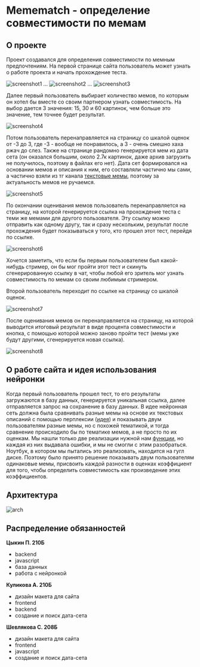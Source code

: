# Memematch - определение совместимости по мемам
## О проекте 
Проект создавался для определения совместимости по мемным предпочтениям. 
На первой странице сайта пользователь может узнать о работе проекта и начать прохождение теста.

![screenshot1](https://github.com/kerucko/memematch/blob/master/screenshots/Screenshot_1.png)
...
![screenshot2](https://github.com/kerucko/memematch/blob/master/screenshots/Screenshot_2.png)
...
![screenshot3](https://github.com/kerucko/memematch/blob/master/screenshots/Screenshot_3.png)

Далее первый пользователь выбирает количество мемов, по которым он хотел бы вместе со своим партнером узнать совместимость. На выбор дается 3 значения: 15, 30 и 60 картинок, чем больше это значение, тем точнее будет результат. 

![screenshot4](https://github.com/kerucko/memematch/blob/master/screenshots/Screenshot_4.png)

Потом пользователь перенаправляется на страницу со шкалой оценок от -3 до 3, где -3 - вообще не понравилось, а 3 - очень смешно хаха ржач до слез. Также на странице рандомно генерируется мем из дата сета (он оказался большим, около 2.7к картинок, даже архив загрузить не получилось, поэтому в файлах его нет). Дата сет формировался на основании мемов и описания к ним, его составляли частично мы сами, а частично взяли из тг канала [текстовые мемы](https://t.me/text_meme), поэтому за актуальность мемов не ручаемся. 

![screenshot5](https://github.com/kerucko/memematch/blob/master/screenshots/Screenshot_5.png)

По окончании оценивания мемов пользователь перенаправляется на страницу, на которой генерируется ссылка на прохождение теста с теми же мемами для другого пользователя. Эту ссылку можно отправить как одному другу, так и сразу нескольким, результат после прохождения будет показываться у того, кто прошел этот тест, перейдя по ссылке.

![screenshot6](https://github.com/kerucko/memematch/blob/master/screenshots/Screenshot_6.png)

Хочется заметить, что если бы первым пользователем был какой-нибудь стример, он бы мог пройти этот тест и скинуть сгенерированную ссылку в чат, чтобы любой его зритель мог узнать совместимость по мемам со своим любимым стримером. 

Второй пользователь переходит по ссылке на страницу со шкалой оценок. 

![screenshot7](https://github.com/kerucko/memematch/blob/master/screenshots/Screenshot_7.png)

После оценивания мемов он перенаправляется на страницу, на которой выводится итоговый результат в виде процента совместимости и кнопка, с помощью которой можно заново пройти тест (мемы уже будут другими, сгенерируется новая ссылка).

![screenshot8](https://github.com/kerucko/memematch/blob/master/screenshots/Screenshot_8.png)

## О работе сайта и идея использования нейронки
Когда первый пользователь прошел тест, то его результаты загружаются в базу данных, генерируется уникальная ссылка, далее отправляется запрос на сохранение в базу данных. В идее нейронная сеть должна была сравнивать разные мемы на основе их текстовых описаний с помощью перплексии ([идея](https://habr.com/ru/company/sberbank/blog/550056/)) и показывать двум пользователям разные мемы, но с похожей тематикой, и тогда сравнение происходило бы по тематике мемов, а не просто по их оценкам. Мы нашли только две реализации нужной нам [функции](https://github.com/ai-forever/ru-gpts/issues/79), но каждая из них выдавала ошибки, и мы не смогли с этим разобраться. Ноутбук, в котором мы пытались это реализовать, находится на гугл диске. Поэтому было принято решение показывать двум пользователям одинаковые мемы, присвоить каждой разности в оценках коэффициент для того, чтобы определить совместимость как произведение этих коэффициентов. 

## Архитектура 

![arch](https://github.com/kerucko/memematch/blob/master/screenshots/arch.png)

## Распределение обязанностей

**Цыкин П. 210Б**
- backend
- javascript
- база данных
- работа с нейронкой

**Куликова А. 210Б**
- дизайн макета для сайта
- frontend
- backend
- создание и поиск дата-сета

**Шевлякова С. 208Б** 
- дизайн макета для сайта
- frontend
- javascript
- создание и поиск дата-сета


